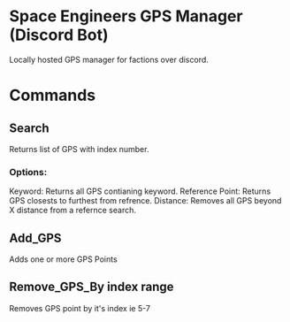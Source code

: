 # Space Engineers GPS Manager (Discord Bot)
 Locally hosted GPS manager for factions over discord.
# Commands
## Search
 Returns list of GPS with index number.
### Options:
  Keyword: Returns all GPS contianing keyword.
  Reference Point: Returns GPS closests to furthest from refrence.
  Distance: Removes all GPS beyond X distance from a refernce search.
## Add_GPS
 Adds one or more GPS Points
## Remove_GPS_By index range
 Removes GPS point by it's index ie 5-7
